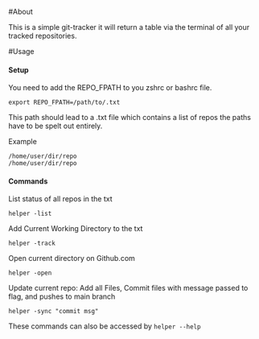 #About 

This is a simple git-tracker it will return a table via the terminal of all your tracked repositories. 

#Usage 

#### Setup

You need to add the REPO_FPATH to you zshrc or bashrc file.

`export REPO_FPATH=/path/to/.txt`

This path should lead to a .txt file which contains a list of repos the paths have to be spelt out entirely. 

Example 

```
/home/user/dir/repo
/home/user/dir/repo
```
#### Commands

List status of all repos in the txt 

`helper -list` 

Add Current Working Directory to the txt 

`helper -track`

Open current directory on Github.com

`helper -open`

Update current repo: Add all Files, Commit files with message passed to flag, and pushes to main branch

`helper -sync "commit msg"`

These commands can also be accessed by `helper --help`
